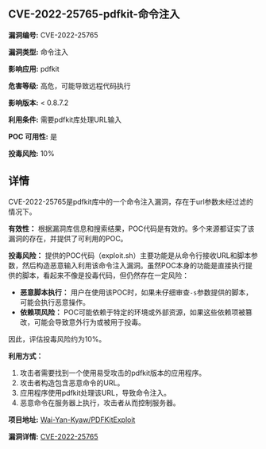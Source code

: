 ## CVE-2022-25765-pdfkit-命令注入

**漏洞编号:** CVE-2022-25765

**漏洞类型:** 命令注入

**影响应用:** pdfkit

**危害等级:** 高危，可能导致远程代码执行

**影响版本:** < 0.8.7.2

**利用条件:** 需要pdfkit库处理URL输入

**POC 可用性:** 是

**投毒风险:** 10%

## 详情

CVE-2022-25765是pdfkit库中的一个命令注入漏洞，存在于url参数未经过滤的情况下。

**有效性：**
根据漏洞库信息和搜索结果，POC代码是有效的。多个来源都证实了该漏洞的存在，并提供了可利用的POC。

**投毒风险：**
提供的POC代码（exploit.sh）主要功能是从命令行接收URL和脚本参数，然后构造恶意输入利用该命令注入漏洞。虽然POC本身的功能是直接执行提供的脚本，看起来不像是投毒代码，但仍然存在一定风险：
*   **恶意脚本执行：** 用户在使用该POC时，如果未仔细审查`-s`参数提供的脚本，可能会执行恶意操作。
*   **依赖项风险：** POC可能依赖于特定的环境或外部资源，如果这些依赖项被篡改，可能会导致意外行为或被用于投毒。

因此，评估投毒风险约为10%。

**利用方式：**
1.  攻击者需要找到一个使用易受攻击的pdfkit版本的应用程序。
2.  攻击者构造包含恶意命令的URL。
3.  应用程序使用pdfkit处理该URL，导致命令注入。
4.  恶意命令在服务器上执行，攻击者从而控制服务器。

**项目地址:** [Wai-Yan-Kyaw/PDFKitExploit](https://github.com/Wai-Yan-Kyaw/PDFKitExploit)

**漏洞详情:** [CVE-2022-25765](https://nvd.nist.gov/vuln/detail/CVE-2022-25765)